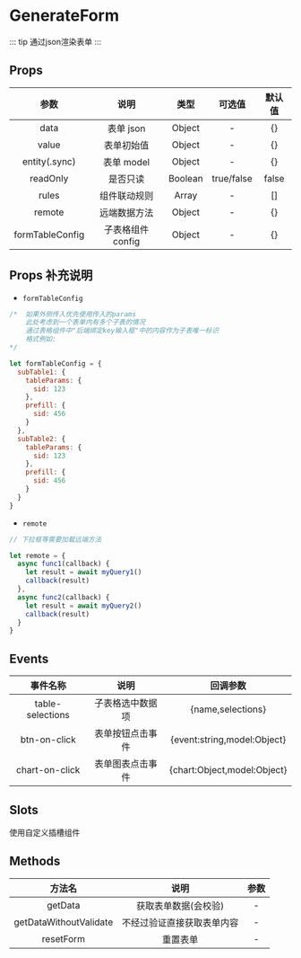 # GenerateForm

::: tip
  通过json渲染表单
:::

## Props

|      参数       |       说明        |  类型   |   可选值   | 默认值 |
| :-------------: | :---------------: | :-----: | :--------: | :----: |
|      data       |     表单 json     | Object  |     -      |   {}   |
|      value      |    表单初始值     | Object  |     -      |   {}   |
|     entity(.sync)      |    表单 model     | Object  |     -      |   {}   |
|    readOnly     |     是否只读      | Boolean | true/false | false  |
|    rules    |  组件联动规则   |  Array  |     -      |   []   |
|     remote      |   远端数据方法    | Object  |     -      |   {}   |
| formTableConfig | 子表格组件 config | Object  |     -      |   {}   |

## Props 补充说明

- `formTableConfig`

```javascript
/*  如果外侧传入优先使用传入的params
    此处考虑到一个表单内有多个子表的情况
    通过表格组件中"后端绑定key输入框"中的内容作为子表唯一标识
    格式例如:     
*/

let formTableConfig = {
  subTable1: {
    tableParams: {
      sid: 123
    },
    prefill: {
      sid: 456
    }
  },
  subTable2: {
    tableParams: {
      sid: 123
    },
    prefill: {
      sid: 456
    }
  }
}
```

- `remote`

```javascript
// 下拉框等需要加载远端方法

let remote = {
  async func1(callback) {
    let result = await myQuery1()
    callback(result)
  },
  async func2(callback) {
    let result = await myQuery2()
    callback(result)
  }
}
```

## Events

|     事件名称     |       说明       |              回调参数               |
| :--------------: | :--------------: | :---------------------------------: |
| table-selections | 子表格选中数据项 |     {name,selections}      |
|   btn-on-click   | 表单按钮点击事件 |  {event:string,model:Object} |
|  chart-on-click  | 表单图表点击事件 |  {chart:Object,model:Object} |

## Slots

使用自定义插槽组件

## Methods

|         方法名         |            说明            | 参数 |
| :--------------------: | :------------------------: | :--: |
|        getData         |    获取表单数据(会校验)    |  -   |
| getDataWithoutValidate | 不经过验证直接获取表单内容 |  -   |
|       resetForm        |          重置表单          |  -   |
